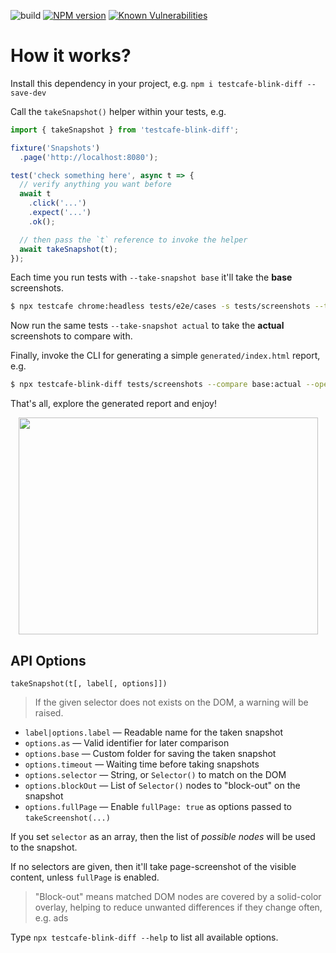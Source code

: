 ![build](https://github.com/tacoss/testcafe-blink-diff/workflows/build/badge.svg)
[![NPM version](https://badge.fury.io/js/testcafe-blink-diff.png)](http://badge.fury.io/js/testcafe-blink-diff)
[![Known Vulnerabilities](https://snyk.io/test/npm/testcafe-blink-diff/badge.svg)](https://snyk.io/test/npm/testcafe-blink-diff)

# How it works?

Install this dependency in your project, e.g. `npm i testcafe-blink-diff --save-dev`

Call the `takeSnapshot()` helper within your tests, e.g.

```js
import { takeSnapshot } from 'testcafe-blink-diff';

fixture('Snapshots')
  .page('http://localhost:8080');

test('check something here', async t => {
  // verify anything you want before
  await t
    .click('...')
    .expect('...')
    .ok();

  // then pass the `t` reference to invoke the helper
  await takeSnapshot(t);
});
```

Each time you run tests with `--take-snapshot base` it'll take the **base** screenshots.

```bash
$ npx testcafe chrome:headless tests/e2e/cases -s tests/screenshots --take-snapshot
```

Now run the same tests `--take-snapshot actual` to take the **actual** screenshots to compare with.

Finally, invoke the CLI for generating a simple `generated/index.html` report, e.g.

```bash
$ npx testcafe-blink-diff tests/screenshots --compare base:actual --open --threshold 0.03 # <= 3% is OK
```

That's all, explore the generated report and enjoy!

<p align="center">
  <img width="479" height="347" src="screenshot.png">
</p>

## API Options

`takeSnapshot(t[, label[, options]])`

> If the given selector does not exists on the DOM, a warning will be raised.

- `label|options.label` &mdash; Readable name for the taken snapshot
- `options.as` &mdash;  Valid identifier for later comparison
- `options.base` &mdash; Custom folder for saving the taken snapshot
- `options.timeout` &mdash; Waiting time before taking snapshots
- `options.selector` &mdash; String, or `Selector()` to match on the DOM
- `options.blockOut` &mdash; List of `Selector()` nodes to "block-out" on the snapshot
- `options.fullPage` &mdash; Enable `fullPage: true` as options passed to `takeScreenshot(...)`

If you set `selector` as an array, then the list of _possible nodes_ will be used to the snapshot.

If no selectors are given, then it'll take page-screenshot of the visible content, unless `fullPage` is enabled.

> "Block-out" means matched DOM nodes are covered by a solid-color overlay, helping to reduce unwanted differences if they change often, e.g. ads

Type `npx testcafe-blink-diff --help` to list all available options.
